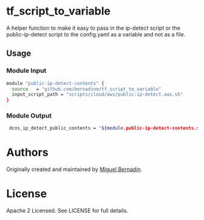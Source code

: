 # tf_script_to_variable
A helper function to make it easy to pass in the ip-detect script or the public-ip-detect script to the config.yaml as a variable and not as a file.

## Usage

### Module Input

```bash
module "public-ip-detect-contents" {
  source   = "github.com/bernadinm/tf_script_to_variable"
  input_script_path = "scripts/cloud/aws/public-ip-detect.aws.sh"
}
```

### Module Output

```bash
 dcos_ip_detect_public_contents = "${module.public-ip-detect-contents.script}"
```

# Authors

Originally created and maintained by [Miguel Bernadin](https://github.com/bernadinm).


# License

Apache 2 Licensed. See LICENSE for full details.
